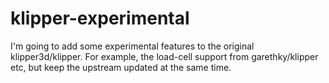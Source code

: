# klipper-experimental
I'm going to add some experimental features to the original klipper3d/klipper. For example, the load-cell support from garethky/klipper etc, but keep the upstream updated at the same time.
